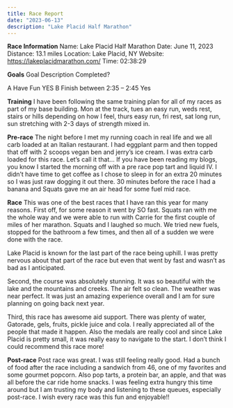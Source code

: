 ```yaml
---
title: Race Report
date: "2023-06-13"
description: "Lake Placid Half Marathon"
---
```



**Race Information**
Name: Lake Placid Half Marathon
Date: June 11, 2023
Distance: 13.1 miles
Location: Lake Placid, NY
Website: https://lakeplacidmarathon.com/
Time: 02:38:29

**Goals**
Goal    Description Completed?

A   Have Fun		 YES
B   Finish between 2:35 – 2:45    Yes


**Training**
I have been following the same training plan for all of my races as part of my base building. Mon at the track, tues an easy run, weds rest, stairs or hills depending on how I feel, thurs easy run, fri rest, sat long run, sun stretching with 2-3 days of strength mixed in. 


**Pre-race**
The night before I met my running coach in real life and we all carb loaded at an Italian restaurant. I had eggplant parm and then topped that off with 2 scoops vegan ben and jerry’s ice cream. I was extra carb loaded for this race. Let’s call it that… 
If you have been reading my blogs, you know I started the morning off with a pre race pop tart and liquid IV. I didn’t have time to get coffee as I chose to sleep in for an extra 20 minutes so I was just raw dogging it out there. 30 minutes before the race I had a banana and Squats gave me an air head for some fuel mid race.


**Race**
This was one of the best races that I have ran this year for many reasons. First off, for some reason it went by SO fast. Squats ran with me the whole way and we were able to run with Carrie for the first couple of miles of her marathon. Squats and I laughed so much. We tried new fuels, stopped for the bathroom a few times, and then all of a sudden we were done with the race. 


Lake Placid is known for the last part of the race being uphill. I was pretty nervous about that part of the race but even that went by fast and wasn’t as bad as I anticipated.


Second, the course was absolutely stunning. It was so beautiful with the lake and the mountains and creeks. The air felt so clean. The weather was near perfect. It was just an amazing experience overall and I am for sure planning on going back next year.


Third, this race has awesome aid support. There was plenty of water, Gatorade, gels, fruits, pickle juice and cola. I really appreciated all of the people that made it happen. Also the medals are really cool and since Lake Placid is pretty small, it was really easy to navigate to the start. I don’t think I could recommend this race more! 


**Post-race**
Post race was great. I was still feeling really good. Had a bunch of food after the race including a sandwich from 46, one of my favorites and some gourmet popcorn. Also pop tarts, a protein bar, an apple, and that was all before the car ride home snacks. I was feeling extra hungry this time around but I am trusting my body and listening to these queues, especially post-race. I wish every race was this fun and enjoyable!! 
